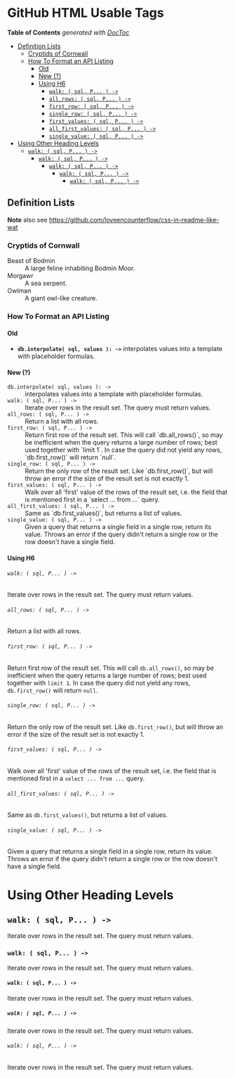 

# GitHub HTML Usable Tags


<!-- START doctoc generated TOC please keep comment here to allow auto update -->
<!-- DON'T EDIT THIS SECTION, INSTEAD RE-RUN doctoc TO UPDATE -->
**Table of Contents**  *generated with [DocToc](https://github.com/thlorenz/doctoc)*

  - [Definition Lists](#definition-lists)
    - [Cryptids of Cornwall](#cryptids-of-cornwall)
    - [How To Format an API Listing](#how-to-format-an-api-listing)
      - [Old](#old)
      - [New (?)](#new-)
      - [Using H6](#using-h6)
          - [`walk: ( sql, P... ) ->`](#walk--sql-p---)
          - [`all_rows: ( sql, P... ) ->`](#all_rows--sql-p---)
          - [`first_row: ( sql, P... ) ->`](#first_row--sql-p---)
          - [`single_row: ( sql, P... ) ->`](#single_row--sql-p---)
          - [`first_values: ( sql, P... ) ->`](#first_values--sql-p---)
          - [`all_first_values: ( sql, P... ) ->`](#all_first_values--sql-p---)
          - [`single_value: ( sql, P... ) ->`](#single_value--sql-p---)
- [Using Other Heading Levels](#using-other-heading-levels)
  - [`walk: ( sql, P... ) ->`](#walk--sql-p----1)
    - [`walk: ( sql, P... ) ->`](#walk--sql-p----2)
      - [`walk: ( sql, P... ) ->`](#walk--sql-p----3)
        - [`walk: ( sql, P... ) ->`](#walk--sql-p----4)
          - [`walk: ( sql, P... ) ->`](#walk--sql-p----5)

<!-- END doctoc generated TOC please keep comment here to allow auto update -->

## Definition Lists

**Note** also see https://github.com/loveencounterflow/css-in-readme-like-wat

### Cryptids of Cornwall

<dl>
<dt>Beast of Bodmin</dt>
<dd>A large feline inhabiting Bodmin Moor.</dd>

<dt>Morgawr</dt>
<dd>A sea serpent.</dd>

<dt>Owlman</dt>
<dd>A giant owl-like creature.</dd>
</dl>

### How To Format an API Listing

#### Old

* **`db.interpolate( sql, values ): ->`** interpolates values into a template with placeholder formulas.

#### New (?)

<dl> <dt><code>db.interpolate( sql, values ): -></code></dt> <dd>interpolates values into a template with
placeholder formulas.</dd>

<dt><code>walk: ( sql, P... ) -></code></dt>

  <dd>Iterate over rows in the result set. The query must return values.</dd>

<dt><code>all_rows: ( sql, P... ) -></code></dt>

  <dd>Return a list with all rows.</dd>

<dt><code>first_row: ( sql, P... ) -></code></dt>

  <dd>Return first row of the result set. This will call `db.all_rows()`, so may be inefficient when the
  query returns a large number of rows; best used together with `limit 1`. In case the query did not yield
  any rows, `db.first_row()` will return `null`.</dd>

<dt><code>single_row: ( sql, P... ) -></code></dt>

  <dd>Return the only row of the result set. Like `db.first_row()`, but will throw an error if the size of
  the result set is not exactly 1.</dd>

<dt><code>first_values: ( sql, P... ) -></code></dt>

  <dd>Walk over all 'first' value of the rows of the result set, i.e. the field that is mentioned first in a
  `select ... from ...` query.</dd>

<dt><code>all_first_values: ( sql, P... ) -></code></dt>

  <dd>Same as `db.first_values()`, but returns a list of values.</dd>

<dt><code>single_value: ( sql, P... ) -></code></dt>

  <dd>Given a query that returns a single field in a single row, return its value. Throws an error if the
  query didn't return a single row or the row doesn't have a single field.</dd>

</dl>

#### Using H6

###### `walk: ( sql, P... ) ->`
Iterate over rows in the result set. The query must return values.
###### `all_rows: ( sql, P... ) ->`
Return a list with all rows.
###### `first_row: ( sql, P... ) ->`
Return first row of the result set. This will call `db.all_rows()`, so may be inefficient when the query
returns a large number of rows; best used together with `limit 1`. In case the query did not yield any rows,
`db.first_row()` will return `null`.
###### `single_row: ( sql, P... ) ->`
Return the only row of the result set. Like `db.first_row()`, but will throw an error if the size of the
result set is not exactly 1.
###### `first_values: ( sql, P... ) ->`
Walk over all 'first' value of the rows of the result set, i.e. the field that is mentioned first in a
`select ... from ...` query.
###### `all_first_values: ( sql, P... ) ->`
Same as `db.first_values()`, but returns a list of values.
###### `single_value: ( sql, P... ) ->`
Given a query that returns a single field in a single row, return its value. Throws an error if the query
didn't return a single row or the row doesn't have a single field.


# Using Other Heading Levels

## `walk: ( sql, P... ) ->`
Iterate over rows in the result set. The query must return values.
### `walk: ( sql, P... ) ->`
Iterate over rows in the result set. The query must return values.
#### `walk: ( sql, P... ) ->`
Iterate over rows in the result set. The query must return values.
##### `walk: ( sql, P... ) ->`
Iterate over rows in the result set. The query must return values.
###### `walk: ( sql, P... ) ->`
Iterate over rows in the result set. The query must return values.
